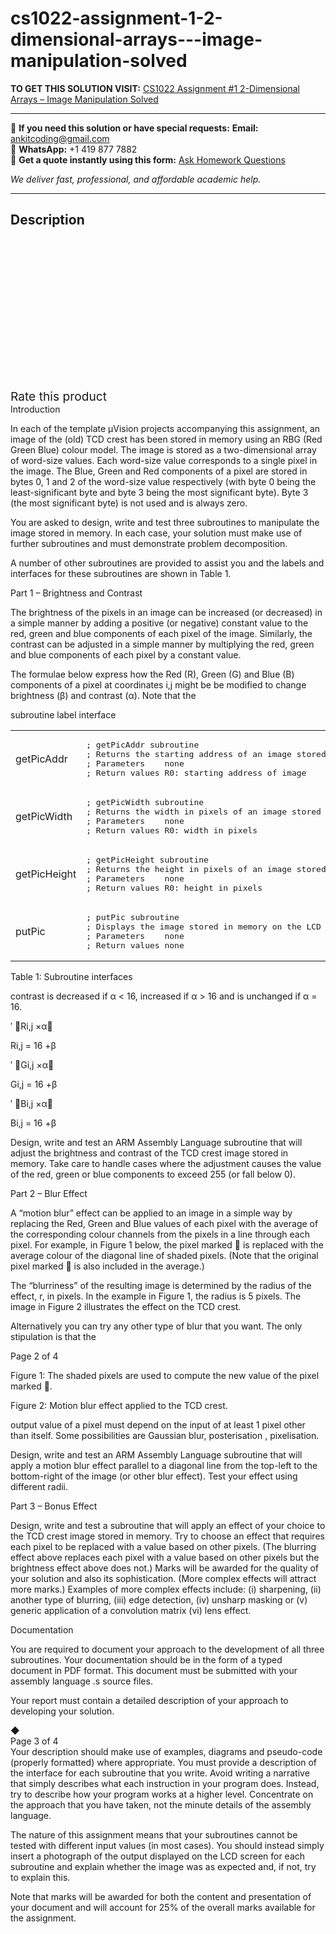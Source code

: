 # cs1022-assignment-1-2-dimensional-arrays---image-manipulation-solved
**TO GET THIS SOLUTION VISIT:** [CS1022 Assignment #1 2-Dimensional Arrays – Image Manipulation Solved](https://www.ankitcodinghub.com/product/cs1022-assignment-1-2-dimensional-arrays-image-manipulation-solved/)


---

📩 **If you need this solution or have special requests:** **Email:** ankitcoding@gmail.com  
📱 **WhatsApp:** +1 419 877 7882  
📄 **Get a quote instantly using this form:** [Ask Homework Questions](https://www.ankitcodinghub.com/services/ask-homework-questions/)

*We deliver fast, professional, and affordable academic help.*

---

<h2>Description</h2>



<div class="kk-star-ratings kksr-auto kksr-align-center kksr-valign-top" data-payload="{&quot;align&quot;:&quot;center&quot;,&quot;id&quot;:&quot;95704&quot;,&quot;slug&quot;:&quot;default&quot;,&quot;valign&quot;:&quot;top&quot;,&quot;ignore&quot;:&quot;&quot;,&quot;reference&quot;:&quot;auto&quot;,&quot;class&quot;:&quot;&quot;,&quot;count&quot;:&quot;0&quot;,&quot;legendonly&quot;:&quot;&quot;,&quot;readonly&quot;:&quot;&quot;,&quot;score&quot;:&quot;0&quot;,&quot;starsonly&quot;:&quot;&quot;,&quot;best&quot;:&quot;5&quot;,&quot;gap&quot;:&quot;4&quot;,&quot;greet&quot;:&quot;Rate this product&quot;,&quot;legend&quot;:&quot;0\/5 - (0 votes)&quot;,&quot;size&quot;:&quot;24&quot;,&quot;title&quot;:&quot;&nbsp;CS1022&nbsp;Assignment #1 2-Dimensional Arrays – Image Manipulation Solved&quot;,&quot;width&quot;:&quot;0&quot;,&quot;_legend&quot;:&quot;{score}\/{best} - ({count} {votes})&quot;,&quot;font_factor&quot;:&quot;1.25&quot;}">

<div class="kksr-stars">

<div class="kksr-stars-inactive">
            <div class="kksr-star" data-star="1" style="padding-right: 4px">


<div class="kksr-icon" style="width: 24px; height: 24px;"></div>
        </div>
            <div class="kksr-star" data-star="2" style="padding-right: 4px">


<div class="kksr-icon" style="width: 24px; height: 24px;"></div>
        </div>
            <div class="kksr-star" data-star="3" style="padding-right: 4px">


<div class="kksr-icon" style="width: 24px; height: 24px;"></div>
        </div>
            <div class="kksr-star" data-star="4" style="padding-right: 4px">


<div class="kksr-icon" style="width: 24px; height: 24px;"></div>
        </div>
            <div class="kksr-star" data-star="5" style="padding-right: 4px">


<div class="kksr-icon" style="width: 24px; height: 24px;"></div>
        </div>
    </div>

<div class="kksr-stars-active" style="width: 0px;">
            <div class="kksr-star" style="padding-right: 4px">


<div class="kksr-icon" style="width: 24px; height: 24px;"></div>
        </div>
            <div class="kksr-star" style="padding-right: 4px">


<div class="kksr-icon" style="width: 24px; height: 24px;"></div>
        </div>
            <div class="kksr-star" style="padding-right: 4px">


<div class="kksr-icon" style="width: 24px; height: 24px;"></div>
        </div>
            <div class="kksr-star" style="padding-right: 4px">


<div class="kksr-icon" style="width: 24px; height: 24px;"></div>
        </div>
            <div class="kksr-star" style="padding-right: 4px">


<div class="kksr-icon" style="width: 24px; height: 24px;"></div>
        </div>
    </div>
</div>


<div class="kksr-legend" style="font-size: 19.2px;">
            <span class="kksr-muted">Rate this product</span>
    </div>
    </div>
<div class="page" title="Page 1">
<div class="layoutArea">
<div class="column">
Introduction

In each of the template μVision projects accompanying this assignment, an image of the (old) TCD crest has been stored in memory using an RBG (Red Green Blue) colour model. The image is stored as a two-dimensional array of word-size values. Each word-size value corresponds to a single pixel in the image. The Blue, Green and Red components of a pixel are stored in bytes 0, 1 and 2 of the word-size value respectively (with byte 0 being the least-significant byte and byte 3 being the most significant byte). Byte 3 (the most significant byte) is not used and is always zero.

You are asked to design, write and test three subroutines to manipulate the image stored in memory. In each case, your solution must make use of further subroutines and must demonstrate problem decomposition.

A number of other subroutines are provided to assist you and the labels and interfaces for these subroutines are shown in Table 1.

Part 1 – Brightness and Contrast

The brightness of the pixels in an image can be increased (or decreased) in a simple manner by adding a positive (or negative) constant value to the red, green and blue components of each pixel of the image. Similarly, the contrast can be adjusted in a simple manner by multiplying the red, green and blue components of each pixel by a constant value.

The formulae below express how the Red (R), Green (G) and Blue (B) components of a pixel at coordinates i,j might be be modified to change brightness (β) and contrast (α). Note that the

</div>
</div>
</div>
<div class="page" title="Page 2">
<div class="layoutArea">
<div class="column">
subroutine label interface

</div>
</div>
<table>
<tbody>
<tr>
<td>
<div class="layoutArea">
<div class="column">
getPicAddr

</div>
</div>
</td>
<td>
<div class="layoutArea">
<div class="column">
<pre>; getPicAddr subroutine
; Returns the starting address of an image stored in memory
; Parameters    none
; Return values R0: starting address of image
</pre>
</div>
</div>
</td>
</tr>
<tr>
<td>
<div class="layoutArea">
<div class="column">
getPicWidth

</div>
</div>
</td>
<td>
<div class="layoutArea">
<div class="column">
<pre>; getPicWidth subroutine
; Returns the width in pixels of an image stored in memory
; Parameters    none
; Return values R0: width in pixels
</pre>
</div>
</div>
</td>
</tr>
<tr>
<td>
<div class="layoutArea">
<div class="column">
getPicHeight

</div>
</div>
</td>
<td>
<div class="layoutArea">
<div class="column">
<pre>; getPicHeight subroutine
; Returns the height in pixels of an image stored in memory
; Parameters    none
; Return values R0: height in pixels
</pre>
</div>
</div>
</td>
</tr>
<tr>
<td>
<div class="layoutArea">
<div class="column">
putPic

</div>
</div>
</td>
<td>
<div class="layoutArea">
<div class="column">
<pre>; putPic subroutine
; Displays the image stored in memory on the LCD
; Parameters    none
; Return values none
</pre>
</div>
</div>
</td>
</tr>
</tbody>
</table>
<div class="layoutArea">
<div class="column">
Table 1: Subroutine interfaces

contrast is decreased if α &lt; 16, increased if α &gt; 16 and is unchanged if α = 16.

′ 􏰈Ri,j ×α􏰉

Ri,j = 16 +β

′ 􏰈Gi,j ×α􏰉

Gi,j = 16 +β

′ 􏰈Bi,j ×α􏰉

Bi,j = 16 +β

Design, write and test an ARM Assembly Language subroutine that will adjust the brightness and contrast of the TCD crest image stored in memory. Take care to handle cases where the adjustment causes the value of the red, green or blue components to exceed 255 (or fall below 0).

Part 2 – Blur Effect

A “motion blur” effect can be applied to an image in a simple way by replacing the Red, Green and Blue values of each pixel with the average of the corresponding colour channels from the pixels in a line through each pixel. For example, in Figure 1 below, the pixel marked 􏰊 is replaced with the average colour of the diagonal line of shaded pixels. (Note that the original pixel marked 􏰊 is also included in the average.)

The “blurriness” of the resulting image is determined by the radius of the effect, r, in pixels. In the example in Figure 1, the radius is 5 pixels. The image in Figure 2 illustrates the effect on the TCD crest.

Alternatively you can try any other type of blur that you want. The only stipulation is that the

</div>
</div>
<div class="layoutArea">
<div class="column">
Page 2 of 4

Figure 1: The shaded pixels are used to compute the new value of the pixel marked 􏰊.

</div>
</div>
</div>
<div class="page" title="Page 3">
<div class="layoutArea">
<div class="column">
Figure 2: Motion blur effect applied to the TCD crest.

output value of a pixel must depend on the input of at least 1 pixel other than itself. Some possibilities are Gaussian blur, posterisation , pixelisation.

Design, write and test an ARM Assembly Language subroutine that will apply a motion blur effect parallel to a diagonal line from the top-left to the bottom-right of the image (or other blur effect). Test your effect using different radii.

Part 3 – Bonus Effect

Design, write and test a subroutine that will apply an effect of your choice to the TCD crest image stored in memory. Try to choose an effect that requires each pixel to be replaced with a value based on other pixels. (The blurring effect above replaces each pixel with a value based on other pixels but the brightness effect above does not.) Marks will be awarded for the quality of your solution and also its sophistication. (More complex effects will attract more marks.) Examples of more complex effects include: (i) sharpening, (ii) another type of blurring, (iii) edge detection, (iv) unsharp masking or (v) generic application of a convolution matrix (vi) lens effect.

Documentation

You are required to document your approach to the development of all three subroutines. Your documentation should be in the form of a typed document in PDF format. This document must be submitted with your assembly language .s source files.

Your report must contain a detailed description of your approach to developing your solution.

</div>
</div>
<div class="section">
<div class="layoutArea">
<div class="column">
◆

</div>
</div>
</div>
<div class="layoutArea">
<div class="column">
Page 3 of 4

</div>
</div>
</div>
<div class="page" title="Page 4">
<div class="layoutArea">
<div class="column">
Your description should make use of examples, diagrams and pseudo-code (properly formatted) where appropriate. You must provide a description of the interface for each subroutine that you write. Avoid writing a narrative that simply describes what each instruction in your program does. Instead, try to describe how your program works at a higher level. Concentrate on the approach that you have taken, not the minute details of the assembly language.

The nature of this assignment means that your subroutines cannot be tested with different input values (in most cases). You should instead simply insert a photograph of the output displayed on the LCD screen for each subroutine and explain whether the image was as expected and, if not, try to explain this.

Note that marks will be awarded for both the content and presentation of your document and will account for 25% of the overall marks available for the assignment.

</div>
</div>
</div>
